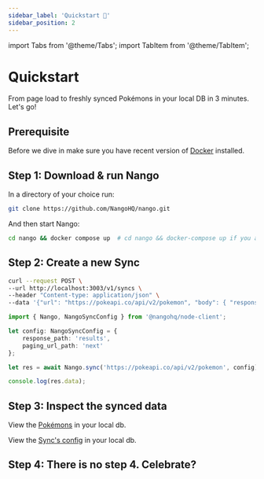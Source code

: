 ```yaml
---
sidebar_label: 'Quickstart 🚀'
sidebar_position: 2
---
```


import Tabs from '@theme/Tabs';
import TabItem from '@theme/TabItem';

# Quickstart

From page load to freshly synced Pokémons in your local DB in 3 minutes. Let's go!

## Prerequisite

Before we dive in make sure you have recent version of [Docker](https://www.docker.com/products/docker-desktop/) installed.

## Step 1: Download & run Nango

In a directory of your choice run:

```bash
git clone https://github.com/NangoHQ/nango.git
```

And then start Nango:
```bash
cd nango && docker compose up  # cd nango && docker-compose up if you are on an older version of docker
```

## Step 2: Create a new Sync

<Tabs groupId="programming-language">
  
  <TabItem value="curl" label="REST API (curl)">

  ```bash
  curl --request POST \
--url http://localhost:3003/v1/syncs \
 --header "Content-type: application/json" \
 --data '{"url": "https://pokeapi.co/api/v2/pokemon", "body": { "response_path": "results", "paging_url_path":"next"}}'
  ```
  </TabItem>

  <TabItem value="node" label="Node SDK">

```ts
import { Nango, NangoSyncConfig } from '@nangohq/node-client';

let config: NangoSyncConfig = {
    response_path: 'results',
    paging_url_path: 'next'
};

let res = await Nango.sync('https://pokeapi.co/api/v2/pokemon', config);

console.log(res.data);
```
  </TabItem>
</Tabs>

## Step 3: Inspect the synced data

View the [Pokémons](http://localhost:8080/?pgsql=nango-db&username=nango&db=nango&ns=public&select=_nango_raw) in your local db.

View the [Sync's config](http://localhost:8080/?pgsql=nango-db&username=nango&db=nango&ns=public&select=_nango_syncs) in your local db.


## Step 4: There is no step 4. Celebrate?
